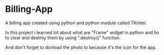 # Billing-App
A billing app created using python and python module called TKinter.

In this project i learned lot about what are "Frame" widget in python and ho to clear and destroy them by using ".destroy()" function.

And don't forget to donload the photo to because it's the icon for the app.
